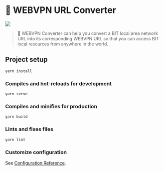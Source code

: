 # 🥑 WEBVPN URL Converter

![](https://i.loli.net/2020/07/01/qGEYNSsoMAx9m2U.png)

> 🥑 WEBVPN Converter can help you convert a BIT local area network URL into its corresponding WEBVPN URL so that you can access BIT local resources from anywhere in the world.

## Project setup
```
yarn install
```

### Compiles and hot-reloads for development
```
yarn serve
```

### Compiles and minifies for production
```
yarn build
```

### Lints and fixes files
```
yarn lint
```

### Customize configuration
See [Configuration Reference](https://cli.vuejs.org/config/).
